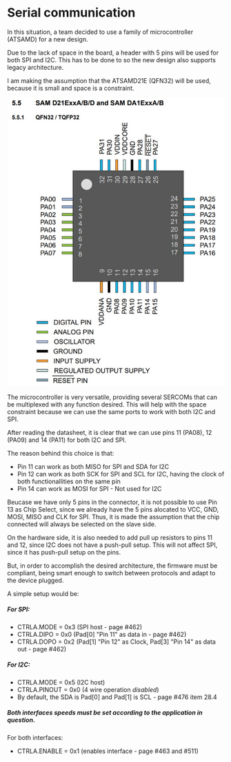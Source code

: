 # Serial communication

In this situation, a team decided to use a family of microcontroller (ATSAMD) for a new design.

Due to the lack of space in the board, a header with 5 pins will be used for both SPI and I2C. This has to be done to so the new design also supports legacy architecture.

I am making the assumption that the ATSAMD21E (QFN32) will be used, because it is small and space is a constraint.


![Alt-text](https://github.com/entiredrop/atsamdsercom/blob/master/mcu_pins.jpeg?raw=true)


The microcontroller is very versatile, providing several SERCOMs that can be multiplexed with any function desired. This will help with the space constraint because we can use the same ports to work with both I2C and SPI.

After reading the datasheet, it is clear that we can use pins 11 (PA08), 12 (PA09) and 14 (PA11) for both I2C and SPI.

The reason behind this choice is that:

- Pin 11 can work as both MISO for SPI and SDA for I2C
- Pin 12 can work as both SCK for SPI and SCL for I2C, having the clock of both functionallities on the same pin
- Pin 14 can work as MOSI for SPI - Not used for I2C

Beucase we have only 5 pins in the connector, it is not possible to use Pin 13 as Chip Select, since we already have the 5 pins alocated to VCC, GND, MOSI, MISO and CLK for SPI. Thus, it is made the assumption that the chip connected will always be selected on the slave side.

On the hardware side, it is also needed to add pull up resistors to pins 11 and 12, since I2C does not have a push-pull setup. This will not affect SPI, since it has push-pull setup on the pins.

But, in order to accomplish the desired architecture, the firmware must be compliant, being smart enough to switch between protocols and adapt to the device plugged.

A simple setup would be:

##### For SPI:
- CTRLA.MODE = 0x3 (SPI host - page #462)
- CTRLA.DIPO = 0x0 (Pad[0] "Pin 11" as data in - page #462)
- CTRLA.DOPO = 0x2 (Pad[1] "Pin 12" as Clock, Pad[3] "Pin 14" as data out - page #462)

##### For I2C:
- CTRLA.MODE = 0x5 (I2C host)
- CTRLA.PINOUT = 0x0 (4 wire operation *disabled*)
- By default, the SDA is Pad[0] and Pad[1] is SCL - page #476 item 28.4

##### Both interfaces speeds must be set according to the application in question.

For both interfaces:
- CTRLA.ENABLE = 0x1 (enables interface - page #463 and #511)

